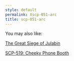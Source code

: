 ```yaml
---
style: default
permalink: Xscp-051-arc
title: scp-051-arc
---
```

You may also like:

[The Great Siege of Julabin](http://scp-wiki.net/the-great-siege-of-julabin)

[SCP-519: Cheeky Phone Booth](http://scp-wiki.net/scp-519)
